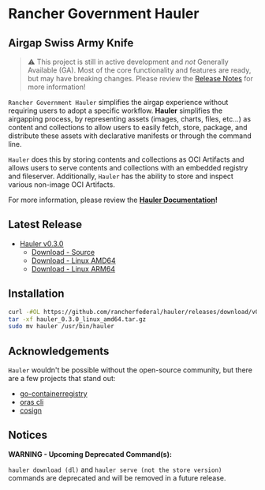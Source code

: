 # Rancher Government Hauler

## Airgap Swiss Army Knife

> ⚠️ This project is still in active development and *not* Generally Available (GA). Most of the core functionality and features are ready, but may have breaking changes. Please review the [Release Notes](https://github.com/rancherfederal/hauler/releases) for more information!

`Rancher Government Hauler` simplifies the airgap experience without requiring users to adopt a specific workflow. **Hauler** simplifies the airgapping process, by representing assets (images, charts, files, etc...) as content and collections to allow users to easily fetch, store, package, and distribute these assets with declarative manifests or through the command line.

`Hauler` does this by storing contents and collections as OCI Artifacts and allows users to serve contents and collections with an embedded registry and fileserver. Additionally, `Hauler` has the ability to store and inspect various non-image OCI Artifacts. 

For more information, please review the **[Hauler Documentation](https://rancherfederal.github.io/hauler-docs)!**

## Latest Release
* [Hauler v0.3.0](https://github.com/rancherfederal/hauler/releases/tag/v0.3.0)
  * [Download - Source](https://github.com/rancherfederal/hauler/archive/refs/tags/v0.3.0.zip)
  * [Download - Linux AMD64](https://github.com/rancherfederal/hauler/releases/download/v0.3.0/hauler_0.3.0_linux_amd64.tar.gz)
  * [Download - Linux ARM64](https://github.com/rancherfederal/hauler/releases/download/v0.3.0/hauler_0.3.0_linux_arm64.tar.gz)

## Installation

```bash
curl -#OL https://github.com/rancherfederal/hauler/releases/download/v0.3.0/hauler_0.3.0_linux_amd64.tar.gz
tar -xf hauler_0.3.0_linux_amd64.tar.gz
sudo mv hauler /usr/bin/hauler
```

## Acknowledgements

`Hauler` wouldn't be possible without the open-source community, but there are a few projects that stand out:
* [go-containerregistry](https://github.com/google/go-containerregistry)
* [oras cli](https://github.com/oras-project/oras)
* [cosign](https://github.com/sigstore/cosign)

## Notices
**WARNING - Upcoming Deprecated Command(s):**

`hauler download (dl)` and `hauler serve (not the store version)` commands are deprecated and will be removed in a future release.
